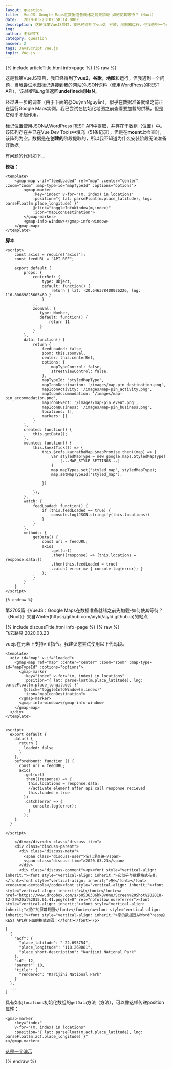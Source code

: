 ```yaml
---
layout: question
title:  VueJS：Google Maps在数据准备就绪之前先加载-如何使其等待？（Nuxt）
date:   2020-03-23T02:58:14.000Z
description: 这是我第VueJS项目，我已经得到了vue2，谷歌，地图和运行，但我遇到一个问题，当我尝试地图标记连接到我的网站的JSON饲料（使用WordPress的R...
img: 
author: 老丝阿飞
category: question
answer: 2
tags: JavaScript Vue.js
topic: Vue.js
---
```

<div class="article-root">
  <div class="article">
    {% include articleTitle.html info=page %}
    {% raw %}
    <div class="article-content"><p><font style="vertical-align: inherit;"><font style="vertical-align: inherit;">这是我第VueJS项目，我已经得到了</font></font><strong><font style="vertical-align: inherit;"><font style="vertical-align: inherit;">vue2，谷歌，地图</font></font></strong><font style="vertical-align: inherit;"><font style="vertical-align: inherit;">和运行，但我遇到一个问题，当我尝试地图标记连接到我的网站的JSON饲料（使用WordPress的REST API），该</font></font><em><font style="vertical-align: inherit;"><font style="vertical-align: inherit;">纬度</font></font></em><font style="vertical-align: inherit;"><font style="vertical-align: inherit;">和</font></font><em><font style="vertical-align: inherit;"><font style="vertical-align: inherit;">Lng</font></font></em><font style="vertical-align: inherit;"><font style="vertical-align: inherit;">值返回</font></font><strong><font style="vertical-align: inherit;"><font style="vertical-align: inherit;">undefined</font></font></strong><font style="vertical-align: inherit;"><font style="vertical-align: inherit;">或</font></font><strong><font style="vertical-align: inherit;"><font style="vertical-align: inherit;">NaN</font></font></strong><font style="vertical-align: inherit;"><font style="vertical-align: inherit;">。</font></font></p>

<p><font style="vertical-align: inherit;"><font style="vertical-align: inherit;">经过进一步的调查（由于下面的@QuỳnhNguyễn），似乎在数据准备就绪之前正在运行Google Maps实例。</font><font style="vertical-align: inherit;">我已尝试在初始化地图之前查看要加载的供稿，但是它似乎不起作用。</font></font></p>

<p><font style="vertical-align: inherit;"><font style="vertical-align: inherit;">标记位置使用JSON从WordPress REST API中提取，并存在于数组（位置）中。</font><font style="vertical-align: inherit;">该阵列存在并已在Vue Dev Tools中填充（51条记录），但是在</font></font><strong><font style="vertical-align: inherit;"><font style="vertical-align: inherit;">mount上</font></font></strong><font style="vertical-align: inherit;"><font style="vertical-align: inherit;">检查时</font><font style="vertical-align: inherit;">，该阵列为空。</font><font style="vertical-align: inherit;">数据是在</font></font><strong><font style="vertical-align: inherit;"><font style="vertical-align: inherit;">创建的</font></font></strong><font style="vertical-align: inherit;"><font style="vertical-align: inherit;">阶段</font><font style="vertical-align: inherit;">提取的</font><font style="vertical-align: inherit;">，所以我不知道为什么安装阶段无法准备好数据。</font></font></p>

<p><font style="vertical-align: inherit;"><font style="vertical-align: inherit;">有问题的代码如下...</font></font></p>

<p><strong><font style="vertical-align: inherit;"><font style="vertical-align: inherit;">模板：</font></font></strong></p>

<pre><code>&lt;template&gt;<font></font>
    &lt;gmap-map v-if="feedLoaded" ref="map" :center="center" :zoom="zoom" :map-type-id="mapTypeId" :options="options"&gt;<font></font>
        &lt;gmap-marker <font></font>
            :key="index" v-for="(m, index) in locations" <font></font>
            :position="{ lat: parseFloat(m.place_latitude), lng: parseFloat(m.place_longitude) }" <font></font>
            @click="toggleInfoWindow(m,index)" <font></font>
            :icon="mapIconDestination"&gt;<font></font>
        &lt;/gmap-marker&gt;<font></font>
        &lt;gmap-info-window&gt;&lt;/gmap-info-window&gt;<font></font>
    &lt;/gmap-map&gt;<font></font>
&lt;/template&gt;<font></font>
</code></pre>

<p><strong><font style="vertical-align: inherit;"><font style="vertical-align: inherit;">脚本</font></font></strong></p>

<pre><code>&lt;script&gt;<font></font>
    const axios = require('axios');<font></font>
    const feedURL = "API_REF";<font></font>
<font></font>
    export default {<font></font>
        props: {<font></font>
            centerRef: {<font></font>
                type: Object,<font></font>
                default: function() {<font></font>
                    return { lat: -20.646378400026226, lng: 116.80669825605469 }<font></font>
                }<font></font>
            },<font></font>
            zoomVal: {<font></font>
               type: Number,<font></font>
               default: function() {<font></font>
                   return 11<font></font>
               }<font></font>
            }<font></font>
        },<font></font>
        data: function() {<font></font>
            return {<font></font>
                feedLoaded: false,<font></font>
                zoom: this.zoomVal,<font></font>
                center: this.centerRef,<font></font>
                options: {<font></font>
                    mapTypeControl: false,<font></font>
                    streetViewControl: false,<font></font>
                },<font></font>
                mapTypeId: 'styledMapType',<font></font>
                mapIconDestination: '/images/map-pin_destination.png',<font></font>
                mapIconActivity: '/images/map-pin_activity.png',<font></font>
                mapIconAccommodation: '/images/map-pin_accommodation.png',<font></font>
                mapIconEvent: '/images/map-pin_event.png',<font></font>
                mapIconBusiness: '/images/map-pin_business.png',<font></font>
                locations: [],<font></font>
                markers: []<font></font>
            }<font></font>
        },<font></font>
        created: function() {<font></font>
            this.getData();<font></font>
        },<font></font>
        mounted: function() {<font></font>
            this.$nextTick(() =&gt; {<font></font>
                this.$refs.karrathaMap.$mapPromise.then((map) =&gt; {<font></font>
                    var styledMapType = new google.maps.StyledMapType(<font></font>
                        [...MAP_STYLE SETTINGS...]<font></font>
                    )<font></font>
                    map.mapTypes.set('styled_map', styledMapType);<font></font>
                    map.setMapTypeId('styled_map');<font></font>
<font></font>
                })<font></font>
<font></font>
            });<font></font>
        },<font></font>
        watch: {<font></font>
            feedLoaded: function() {<font></font>
                if (this.feedLoaded == true) {<font></font>
                    console.log(JSON.stringify(this.locations))<font></font>
                }<font></font>
            }<font></font>
        },<font></font>
        methods: {<font></font>
            getData() {<font></font>
                const url = feedURL;<font></font>
                axios<font></font>
                    .get(url)<font></font>
                    .then((response) =&gt; {this.locations = response.data;})<font></font>
                    .then(this.feedLoaded = true)<font></font>
                    .catch( error =&gt; { console.log(error); }<font></font>
                );<font></font>
            }<font></font>
        }<font></font>
    }<font></font>
&lt;/script&gt;<font></font>
</code></pre></div>
    {% endraw %}
  </div>
  <p class="winter_mark">第2705篇《VueJS：Google Maps在数据准备就绪之前先加载-如何使其等待？（Nuxt）》来自Winter(https://github.com/aiyld/aiyld.github.io)的站点</p>
  <div class="discuss-wrapper">
    {% include discussTitle.html info=page %}
    {% raw %}
    <div class="discuss-item">
        <div class="discuss-parent">
          <div class="discuss-meta">
            <span class="discuss-user">飞云路易</span>
            <span class="discuss-time">2020.03.23</span>
          </div>
          <div class="discuss-comment"><p><font style="vertical-align: inherit;"><font style="vertical-align: inherit;">vuejs在元素上支持v-if指令。</font><font style="vertical-align: inherit;">我建议您尝试使用以下代码段。</font></font></p>

<pre><code>&lt;template&gt;<font></font>
  &lt;div id="map" v-if="loaded"&gt;<font></font>
    &lt;gmap-map ref="map" :center="center" :zoom="zoom" :map-type-id="mapTypeId" :options="options"&gt;<font></font>
      &lt;gmap-marker<font></font>
        :key="index" v-for="(m, index) in locations"<font></font>
        :position="{ lat: parseFloat(m.place_latitude), lng: parseFloat(m.place_longitude) }"<font></font>
        @click="toggleInfoWindow(m,index)"<font></font>
        :icon="mapIconDestination"&gt;<font></font>
      &lt;/gmap-marker&gt;<font></font>
      &lt;gmap-info-window&gt;&lt;/gmap-info-window&gt;<font></font>
    &lt;/gmap-map&gt;<font></font>
  &lt;/div&gt;<font></font>
&lt;/template&gt;<font></font>
<font></font>
<font></font>
&lt;script&gt;<font></font>
  export default {<font></font>
    data() {<font></font>
      return {<font></font>
        loaded: false<font></font>
      }<font></font>
    },<font></font>
    beforeMount: function () {<font></font>
      const url = feedURL;<font></font>
      axios<font></font>
        .get(url)<font></font>
        .then((response) =&gt; {<font></font>
          this.locations = response.data;<font></font>
          //activate element after api call response recieved<font></font>
          this.loaded = true<font></font>
        })<font></font>
        .catch(error =&gt; {<font></font>
            console.log(error);<font></font>
          }<font></font>
        );<font></font>
    }<font></font>
  }<font></font>
<font></font>
&lt;/script&gt;<font></font>
</code></pre></div>
        </div></div><div class="discuss-item">
        <div class="discuss-parent">
          <div class="discuss-meta">
            <span class="discuss-user">宝儿理查德</span>
            <span class="discuss-time">2020.03.23</span>
          </div>
          <div class="discuss-comment"><p><font style="vertical-align: inherit;"><font style="vertical-align: inherit;">它似乎与数据格式有关。</font><font style="vertical-align: inherit;">据</font></font><code>vue-devtools</code><font style="vertical-align: inherit;"><font style="vertical-align: inherit;">从</font></font><a href="https://www.dropbox.com/s/p0536306hk8v0nu/Screen%20Shot%202018-12-29%20at%2015.01.41.png?dl=0" rel="nofollow noreferrer"><font style="vertical-align: inherit;"><font style="vertical-align: inherit;">提供的屏幕截图</font></font></a><font style="vertical-align: inherit;"><font style="vertical-align: inherit;">您的数据是从WordPress的REST API在下面的格式返回：</font></font></p>

<pre><code>[<font></font>
  {<font></font>
    "acf": {<font></font>
      "place_latitude": "-22.695754",<font></font>
      "place_longitude": "118.269081",<font></font>
      "place_short-description": "Karijini National Park"<font></font>
    },<font></font>
    "id": 12,<font></font>
    "parent": 10,<font></font>
    "title": {<font></font>
      "rendered": "Karijini National Park"<font></font>
    }<font></font>
  },<font></font>
  ... <font></font>
]<font></font>
</code></pre>

<p><font style="vertical-align: inherit;"><font style="vertical-align: inherit;">具有如何</font></font><code>locations</code><font style="vertical-align: inherit;"><font style="vertical-align: inherit;">初始化数组的</font></font><code>getData</code><font style="vertical-align: inherit;"><font style="vertical-align: inherit;">方法</font><font style="vertical-align: inherit;">（</font><font style="vertical-align: inherit;">方法），可以像这样传递position属性：</font></font></p>

<pre><code>&lt;gmap-marker<font></font>
    :key="index"<font></font>
    v-for="(m, index) in locations"<font></font>
    :position="{ lat: parseFloat(m.acf.place_latitude), lng: parseFloat(m.acf.place_longitude) }"<font></font>
&gt;&lt;/gmap-marker&gt;<font></font>
</code></pre>

<p><a href="https://codesandbox.io/s/w66rlyj345" rel="nofollow noreferrer"><font style="vertical-align: inherit;"><font style="vertical-align: inherit;">这是一个演示</font></font></a></p></div>
        </div></div>
    {% endraw %}
  </div>
<div>
